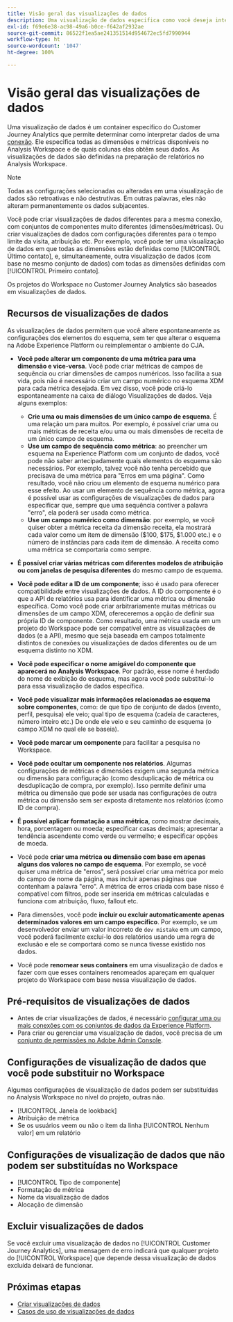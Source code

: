 ```yaml
---
title: Visão geral das visualizações de dados
description: Uma visualização de dados especifica como você deseja interpretar elementos dos dados na conexão do CJA, como métricas, dimensões, sessões etc.
exl-id: f69e6e38-ac98-49a6-b0ce-f642af2932ae
source-git-commit: 86522f1ea5ae241351514d954672ec5fd7990944
workflow-type: ht
source-wordcount: '1047'
ht-degree: 100%

---
```


# Visão geral das visualizações de dados

Uma visualização de dados é um container específico do Customer Journey Analytics que permite determinar como interpretar dados de uma [conexão](/help/connections/create-connection.md). Ele especifica todas as dimensões e métricas disponíveis no Analysis Workspace e de quais colunas elas obtêm seus dados. As visualizações de dados são definidas na preparação de relatórios no Analysis Workspace.

>[!NOTE]
>
>Todas as configurações selecionadas ou alteradas em uma visualização de dados são retroativas e não destrutivas. Em outras palavras, eles não alteram permanentemente os dados subjacentes.

Você pode criar visualizações de dados diferentes para a mesma conexão, com conjuntos de componentes muito diferentes (dimensões/métricas). Ou criar visualizações de dados com configurações diferentes para o tempo limite da visita, atribuição etc. Por exemplo, você pode ter uma visualização de dados em que todas as dimensões estão definidas como [!UICONTROL Último contato], e, simultaneamente, outra visualização de dados (com base no mesmo conjunto de dados) com todas as dimensões definidas com [!UICONTROL Primeiro contato].

Os projetos do Workspace no Customer Journey Analytics são baseados em visualizações de dados.

## Recursos de visualizações de dados

As visualizações de dados permitem que você altere espontaneamente as configurações dos elementos do esquema, sem ter que alterar o esquema na Adobe Experience Platform ou reimplementar o ambiente do CJA.

* **Você pode alterar um componente de uma métrica para uma dimensão e vice-versa**. Você pode criar métricas de campos de sequência ou criar dimensões de campos numéricos. Isso facilita a sua vida, pois não é necessário criar um campo numérico no esquema XDM para cada métrica desejada. Em vez disso, você pode criá-lo espontaneamente na caixa de diálogo Visualizações de dados. Veja alguns exemplos:
   * **Crie uma ou mais dimensões de um único campo de esquema**. É uma relação um para muitos. Por exemplo, é possível criar uma ou mais métricas de receita e/ou uma ou mais dimensões de receita de um único campo de esquema.
   * **Use um campo de sequência como métrica**: ao preencher um esquema na Experience Platform com um conjunto de dados, você pode não saber antecipadamente quais elementos do esquema são necessários. Por exemplo, talvez você não tenha percebido que precisava de uma métrica para &quot;Erros em uma página&quot;. Como resultado, você não criou um elemento de esquema numérico para esse efeito. Ao usar um elemento de sequência como métrica, agora é possível usar as configurações de visualizações de dados para especificar que, sempre que uma sequência contiver a palavra &quot;erro&quot;, ela poderá ser usada como métrica.
   * **Use um campo numérico como dimensão**: por exemplo, se você quiser obter a métrica receita da dimensão receita, ela mostrará cada valor como um item de dimensão ($100, $175, $1.000 etc.) e o número de instâncias para cada item de dimensão. A receita como uma métrica se comportaria como sempre.

* **É possível criar várias métricas com diferentes modelos de atribuição ou com janelas de pesquisa diferentes** do mesmo campo de esquema.

* **Você pode editar a ID de um componente**; isso é usado para oferecer compatibilidade entre visualizações de dados. A ID do componente é o que a API de relatórios usa para identificar uma métrica ou dimensão específica. Como você pode criar arbitrariamente muitas métricas ou dimensões de um campo XDM, ofereceremos a opção de definir sua própria ID de componente. Como resultado, uma métrica usada em um projeto do Workspace pode ser compatível entre as visualizações de dados (e a API), mesmo que seja baseada em campos totalmente distintos de conexões ou visualizações de dados diferentes ou de um esquema distinto no XDM.

* **Você pode especificar o nome amigável do componente que aparecerá no Analysis Workspace**. Por padrão, esse nome é herdado do nome de exibição do esquema, mas agora você pode substituí-lo para essa visualização de dados específica.

* **Você pode visualizar mais informações relacionadas ao esquema sobre componentes**, como: de que tipo de conjunto de dados (evento, perfil, pesquisa) ele veio; qual tipo de esquema (cadeia de caracteres, número inteiro etc.) De onde ele veio e seu caminho de esquema (o campo XDM no qual ele se baseia).

* **Você pode marcar um componente** para facilitar a pesquisa no Workspace.

* **Você pode ocultar um componente nos relatórios**. Algumas configurações de métricas e dimensões exigem uma segunda métrica ou dimensão para configuração (como desduplicação de métrica ou desduplicação de compra, por exemplo). Isso permite definir uma métrica ou dimensão que pode ser usada nas configurações de outra métrica ou dimensão sem ser exposta diretamente nos relatórios (como ID de compra).

* **É possível aplicar formatação a uma métrica**, como mostrar decimais, hora, porcentagem ou moeda; especificar casas decimais; apresentar a tendência ascendente como verde ou vermelho; e especificar opções de moeda.

* Você pode **criar uma métrica ou dimensão com base em apenas alguns dos valores no campo de esquema**. Por exemplo, se você quiser uma métrica de &quot;erros&quot;, será possível criar uma métrica por meio do campo de nome da página, mas incluir apenas páginas que contenham a palavra &quot;erro&quot;. A métrica de erros criada com base nisso é compatível com filtros, pode ser inserida em métricas calculadas e funciona com atribuição, fluxo, fallout etc.

* Para dimensões, você pode **incluir ou excluir automaticamente apenas determinados valores em um campo específico**. Por exemplo, se um desenvolvedor enviar um valor incorreto de `dev mistake` em um campo, você poderá facilmente excluí-lo dos relatórios usando uma regra de exclusão e ele se comportará como se nunca tivesse existido nos dados.

* Você pode **renomear seus containers** em uma visualização de dados e fazer com que esses containers renomeados apareçam em qualquer projeto do Workspace com base nessa visualização de dados.

## Pré-requisitos de visualizações de dados

* Antes de criar visualizações de dados, é necessário [configurar uma ou mais conexões com os conjuntos de dados da Experience Platform](/help/connections/create-connection.md).
* Para criar ou gerenciar uma visualização de dados, você precisa de um [conjunto de permissões no Adobe Admin Console](https://experienceleague.adobe.com/docs/analytics-platform/using/cja-overview/cja-overview.html?lang=pt-BR).

## Configurações de visualização de dados que você pode substituir no Workspace

Algumas configurações de visualização de dados podem ser substituídas no Analysis Workspace no nível do projeto, outras não.

* [!UICONTROL Janela de lookback]
* Atribuição de métrica
* Se os usuários veem ou não o item da linha [!UICONTROL Nenhum valor] em um relatório

## Configurações de visualização de dados que não podem ser substituídas no Workspace

* [!UICONTROL Tipo de componente]
* Formatação de métrica
* Nome da visualização de dados
* Alocação de dimensão

## Excluir visualizações de dados

Se você excluir uma visualização de dados no [!UICONTROL Customer Journey Analytics], uma mensagem de erro indicará que qualquer projeto do [!UICONTROL Workspace] que depende dessa visualização de dados excluída deixará de funcionar.

## Próximas etapas

* [Criar visualizações de dados](/help/data-views/create-dataview.md)
* [Casos de uso de visualizações de dados](/help/data-views/data-views-usecases.md)
